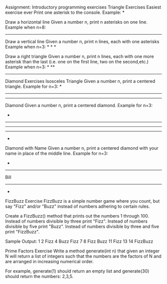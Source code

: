 Assignment: Introductory programming exercises
Triangle Exercises
Easiest exercise ever
Print one asterisk to the console.
Example:
*

Draw a horizontal line
Given a number n, print n asterisks on one line.
Example when n=8:
********

Draw a vertical line
Given a number n, print n lines, each with one asterisks
Example when n=3:
*
*
*

Draw a right triangle
Given a number n, print n lines, each with one more asterisk than the last (i.e. one on the first line, two on the second,etc.) 
Example when n=3:
*
**
***

Diamond Exercises
Isosceles Triangle
Given a number n, print a centered triangle. Example for n=3:
  *
 ***
*****
Diamond
Given a number n, print a centered diamond. Example for n=3:

  *
 ***
*****
 ***
  *

Diamond with Name
Given a number n, print a centered diamond with your name in place of the middle line. Example for n=3:

  *
 ***
Bill
 ***
  *

FizzBuzz Exercise
FizzBuzz is a simple number game where you count, but say "Fizz" and/or "Buzz" instead of numbers adhering to certain rules.

Create a FizzBuzz() method that prints out the numbers 1 through 100.
Instead of numbers divisible by three print "Fizz".
Instead of numbers divisible by five print "Buzz".
Instead of numbers divisible by three and five print "FizzBuzz".

Sample Output:
1
2
Fizz
4
Buzz
Fizz
7
8
Fizz
Buzz
11
Fizz
13
14
FizzBuzz

Prime Factors Exercise
Write a method generate(int n) that given an integer N will return a list of integers such that the numbers are the factors of N and are arranged in increasing numerical order.

For example, generate(1) should return an empty list and generate(30) should return the numbers: 2,3,5.
